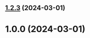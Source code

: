 ## [1.2.3](https://github.com/liyagorelashvili/git-extended/compare/1.0.0...1.2.3) (2024-03-01)



# 1.0.0 (2024-03-01)




